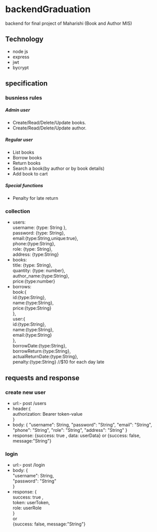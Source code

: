 # backendGraduation
backend for final project of Maharishi (Book and Author MIS)
## Technology
   * node js
   * express
   * jwt
   * bycrypt
## specification
### busniess rules
##### Admin user
* Create/Read/Delete/Update books.
* Create/Read/Delete/Update author.
##### Regular user
* List books
* Borrow books
* Return books
* Search a book(by author or by book details)
* Add book to cart
##### Special functions
* Penalty for late return
### collection 
* users: 
        <br>username: {type: String },
        <br>password: {type: String},
        <br>email:{type:String,unique:true},
        <br>phone:{type:String},
        <br>role: {type: String},
        <br>address: {type:String} 
* books:
        <br>title: {type: String},
        <br>quantity: {type: number},
        <br>author_name:{type:String},
        <br>price:{type:number}
* borrows:
        <br>book:{
            <br>id:{type:String},
            <br>name:{type:String},
            <br>price:{type:String}
        <br>},
        <br>user:{
                <br>id:{type:String},
                <br>name:{type:String},
                <br>email:{type:String}
        <br>},
        <br>borrowDate:{type:String},
        <br>borrowReturn:{type:String},
        <br>actualReturnDate:{type:String},
        <br>penalty:{type:String} //$10 for each day late

## requests and response
### create new user
* url:- post /users
* header:{
      <br>authorization: Bearer token-value  
  }
* body: {
    "username": String,
    "password": "String",
    "email": "String",
    "phone": "String",
    "role": "String",
    "address": "String"
        }
* response: {success: true , data: userData}
        or  {success: false, message:"String"}
### login
* url:- post /login
* body: {
    <br>"username": String,
    <br>"password": "String"
     <br>}
* response: {
        <br>success: true , 
        <br>token: userToken, 
        <br>role: userRole
        <br>}
        <br>or  
        {success: false, message:"String"}

